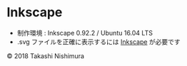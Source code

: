 # Inkscape

* 制作環境 : Inkscape 0.92.2 / Ubuntu 16.04 LTS
* .svg ファイルを正確に表示するには [Inkscape](https://inkscape.org/ja/) が必要です

© 2018 Takashi Nishimura